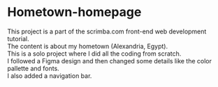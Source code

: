 # Hometown-homepage
This project is a part of the scrimba.com front-end web development tutorial.  
The content is about my hometown (Alexandria, Egypt).  
This is a solo project where I did all the coding from scratch.  
I followed a Figma design and then changed some details like the color pallette and fonts.  
I also added a navigation bar.  

